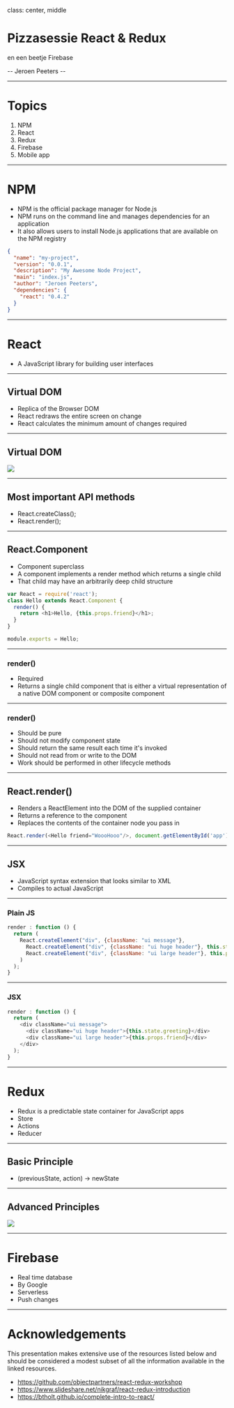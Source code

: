 class: center, middle

# Pizzasessie React &amp; Redux
en een beetje Firebase

-- Jeroen Peeters --

---

# Topics

1. NPM
2. React
3. Redux
4. Firebase
5. Mobile app

---

# NPM

- NPM is the official package manager for Node.js
- NPM runs on the command line and manages dependencies for an application
- It also allows users to install Node.js applications that are available on the NPM registry

```json
{
  "name": "my-project",
  "version": "0.0.1",
  "description": "My Awesome Node Project",
  "main": "index.js",
  "author": "Jeroen Peeters",
  "dependencies": {
    "react": "0.4.2"
  }
}
```

---

# React

- A JavaScript library for building user interfaces

---

## Virtual DOM

- Replica of the Browser DOM
- React redraws the entire screen on change
- React calculates the minimum amount of changes required

---

## Virtual DOM

![](https://i.stack.imgur.com/S1vngl.png)

---

## Most important API methods

- React.createClass();
- React.render();

---

## React.Component

- Component superclass
- A component implements a render method which returns a single child
- That child may have an arbitrarily deep child structure

```js
var React = require('react');
class Hello extends React.Component {
  render() {
    return <h1>Hello, {this.props.friend}</h1>;
  }
}

module.exports = Hello;
```

---

### render()
- Required
- Returns a single child component that is either a virtual representation of a native DOM component or composite component


---

### render()

- Should be pure
- Should not modify component state
- Should return the same result each time it's invoked
- Should not read from or write to the DOM
- Work should be performed in other lifecycle methods

---

## React.render()

- Renders a ReactElement into the DOM of the supplied container
- Returns a reference to the component
- Replaces the contents of the container node you pass in

```js
React.render(<Hello friend="WoooHooo"/>, document.getElementById('app'));
```

---

## JSX

- JavaScript syntax extension that looks similar to XML
- Compiles to actual JavaScript

---

### Plain JS
```js
render : function () {
  return (
    React.createElement("div", {className: "ui message"},
      React.createElement("div", {className: "ui huge header"}, this.state.greeting),
      React.createElement("div", {className: "ui large header"}, this.props.friend)
    )
  );
}
```

---

### JSX
```js
render : function () {
  return (
    <div className="ui message">
      <div className="ui huge header">{this.state.greeting}</div>
      <div className="ui large header">{this.props.friend}</div>
    </div>
  );
}
```
---

# Redux

- Redux is a predictable state container for JavaScript apps
- Store
- Actions
- Reducer

---

## Basic Principle

- (previousState, action) -> newState

---

## Advanced Principles

![](http://www.theodo.fr/uploads/blog//2016/03/ui_workflow.png)

---

# Firebase

- Real time database
- By Google
- Serverless
- Push changes


---

# Acknowledgements

This presentation makes extensive use of the resources listed below and should be
considered a modest subset of all the information available in the linked resources.

- https://github.com/objectpartners/react-redux-workshop
- https://www.slideshare.net/nikgraf/react-redux-introduction
- https://btholt.github.io/complete-intro-to-react/

